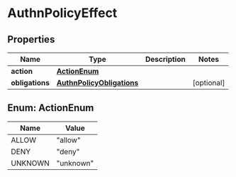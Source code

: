 

# AuthnPolicyEffect


## Properties

| Name | Type | Description | Notes |
|------------ | ------------- | ------------- | -------------|
|**action** | [**ActionEnum**](#ActionEnum) |  |  |
|**obligations** | [**AuthnPolicyObligations**](AuthnPolicyObligations.md) |  |  [optional] |



## Enum: ActionEnum

| Name | Value |
|---- | -----|
| ALLOW | &quot;allow&quot; |
| DENY | &quot;deny&quot; |
| UNKNOWN | &quot;unknown&quot; |



